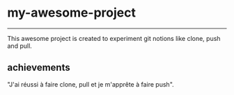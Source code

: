 # my-awesome-project
***
This awesome project is created to experiment git notions like clone, push and pull.
## achievements
"J'ai réussi à faire clone, pull et je m'apprête à faire push".